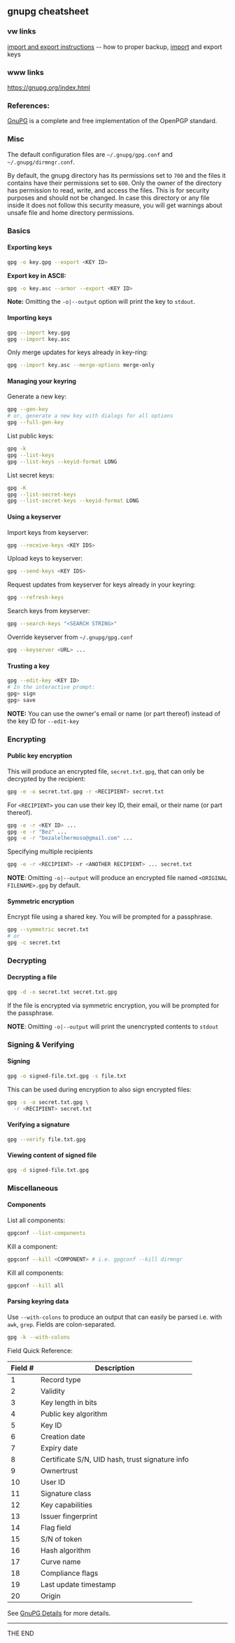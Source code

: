 ## gnupg cheatsheet

### vw links

[import and export instructions](gpg-import-and-export-instructions.md) -- how to proper backup, [import](import) and export keys

### www links
https://gnupg.org/index.html

### References:

[GnuPG](https://gnupg.org/) is a complete and free implementation of the OpenPGP standard.

### Misc

The default configuration files are `~/.gnupg/gpg.conf` and `~/.gnupg/dirmngr.conf`.

By default, the gnupg directory has its permissions set to `700` and the files
it contains have their permissions set to `600`. Only the owner of the directory
has permission to read, write, and access the files. This is for security
purposes and should not be changed. In case this directory or any file inside
it does not follow this security measure, you will get warnings about unsafe
file and home directory permissions.

### Basics

#### Exporting keys

```sh
gpg -o key.gpg --export <KEY ID>
```

__Export key in ASCII:__

```sh
gpg -o key.asc --armor --export <KEY ID>
```

__Note:__ Omitting the `-o|--output` option will print the key to `stdout`.

#### Importing keys

```sh
gpg --import key.gpg
gpg --import key.asc
```

Only merge updates for keys already in key-ring:

```sh
gpg --import key.asc --merge-options merge-only
```

#### Managing your keyring

Generate a new key:

```sh
gpg --gen-key
# or, generate a new key with dialogs for all options
gpg --full-gen-key
```

List public keys:

```sh
gpg -k
gpg --list-keys
gpg --list-keys --keyid-format LONG
```

List secret keys:

```sh
gpg -K
gpg --list-secret-keys
gpg --list-secret-keys --keyid-format LONG
```

#### Using a keyserver

Import keys from keyserver:

```sh
gpg --receive-keys <KEY IDS>
```

Upload keys to keyserver:

```sh
gpg --send-keys <KEY IDS>
```

Request updates from keyserver for keys already in your keyring:

```sh
gpg --refresh-keys
```

Search keys from keyserver:

```sh
gpg --search-keys "<SEARCH STRING>"
```

Override keyserver from `~/.gnupg/gpg.conf`

```sh
gpg --keyserver <URL> ...
```

#### Trusting a key

```sh
gpg --edit-key <KEY ID>
# In the interactive prompt:
gpg> sign
gpg> save
```

__NOTE:__ You can use the owner's email or name (or part thereof) instead of the key ID for `--edit-key`


### Encrypting

#### Public key encryption

This will produce an encrypted file, `secret.txt.gpg`, that can only be decrypted by the recipient:

```sh
gpg -e -o secret.txt.gpg -r <RECIPIENT> secret.txt
```

For `<RECIPIENT>` you can use their key ID, their email, or their name (or part thereof).

```sh
gpg -e -r <KEY ID> ...
gpg -e -r "Bez" ...
gpg -e -r "bezalelhermoso@gmail.com" ...
```

Specifying multiple recipients

```sh
gpg -e -r <RECIPIENT> -r <ANOTHER RECIPIENT> ... secret.txt
```

__NOTE__: Omitting `-o|--output` will produce an encrypted file named `<ORIGINAL FILENAME>.gpg` by default.

#### Symmetric encryption

Encrypt file using a shared key. You will be prompted for a passphrase.

```sh
gpg --symmetric secret.txt
# or
gpg -c secret.txt
```

### Decrypting

#### Decrypting a file

```sh
gpg -d -o secret.txt secret.txt.gpg
```

If the file is encrypted via symmetric encryption, you will be prompted for the passphrase.

__NOTE__: Omitting `-o|--output` will print the unencrypted contents to `stdout`

### Signing & Verifying

#### Signing

```sh
gpg -o signed-file.txt.gpg -s file.txt
```

This can be used during encryption to also sign encrypted files:

```sh
gpg -s -o secret.txt.gpg \
  -r <RECIPIENT> secret.txt
```

#### Verifying a signature

```sh
gpg --verify file.txt.gpg
```

#### Viewing content of signed file

```sh
gpg -d signed-file.txt.gpg
```

### Miscellaneous

#### Components

List all components:

```sh
gpgconf --list-components
```

Kill a component:

```sh
gpgconf --kill <COMPONENT> # i.e. gpgconf --kill dirmngr
```

Kill all components:
```sh
gpgconf --kill all
```

#### Parsing keyring data

Use `--with-colons` to produce an output that can easily be parsed i.e. with `awk`, `grep`. Fields are colon-separated.

```sh
gpg -k --with-colons
```

Field Quick Reference:

| Field # | Description                                     |
| ------- | -----------                                     |
| 1       | Record type                                     |
| 2       | Validity                                        |
| 3       | Key length in bits                              |
| 4       | Public key algorithm                            |
| 5       | Key ID                                          |
| 6       | Creation date                                   |
| 7       | Expiry date                                     |
| 8       | Certificate S/N, UID hash, trust signature info |
| 9       | Ownertrust                                      |
| 10      | User ID                                         |
| 11      | Signature class                                 |
| 12      | Key capabilities                                |
| 13      | Issuer fingerprint                              |
| 14      | Flag field                                      |
| 15      | S/N of token                                    |
| 16      | Hash algorithm                                  |
| 17      | Curve name                                      |
| 18      | Compliance flags                                |
| 19      | Last update timestamp                           |
| 20      | Origin                                          |

See [GnuPG Details](https://git.gnupg.org/cgi-bin/gitweb.cgi?p=gnupg.git;a=blob_plain;f=doc/DETAILS) for more details.

---

THE END
